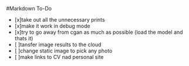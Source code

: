 #Markdown To-Do

- [x]take out all the unnecessary prints
- [x]make it work in debug mode
- [x]try to go away from cgan as much as possible (load the model and thats it)
- [ ]tansfer image results to the cloud
- [ ]change static image to pick any photo
- [ ]make links to CV nad personal site